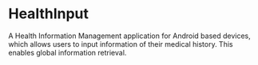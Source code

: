 HealthInput
===========

A Health Information Management application for Android based devices, which allows users to input information of their medical history. This enables global information retrieval.

